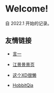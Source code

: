 # Welcome! 

自 2022.1 开始的记录。

## 友情链接

- [言一](https://www.yuque.com/yanyi-vpu50 "言一")

- [江景景景页](https://www.cnblogs.com/jy333/ "江景景景页")

- [这个XD很懒](https://www.cnblogs.com/lixddd/ "这个XD很懒")

- [HobbitQia](https://blog.hobbitqia.cc/ "HobbitQia")

  

